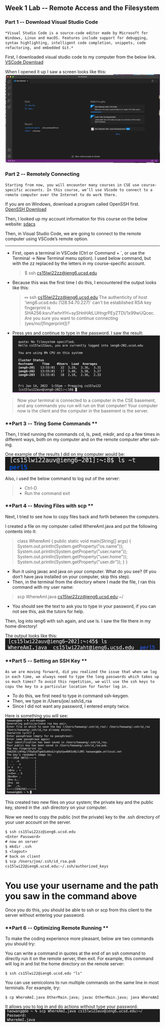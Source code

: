 ## **Week 1 Lab -- Remote Access and the Filesystem**

### **Part 1 -- Download Visual Studio Code**

```
*Visual Studio Code is a source-code editor made by Microsoft for Windows, Linux and macOS. Features include support for debugging, syntax highlighting, intelligent code completion, snippets, code refactoring, and embedded Git.*
```

First, I downloaded visual studio code to my computer from the below link.
[VSCode Download](https://code.visualstudio.com/download)

When I opened it up I saw a screen looks like this: 
![VScode](VScode.png)

### **Part 2 -- Remotely Connecting**
```
Starting from now, you will encounter many courses in CSE use course-specific accounts. In this course, we’ll use VScode to connect to a remote computer over the Internet to do work there.
```

If you are on Windows, download a program called OpenSSH first. [OpenSSH Download](https://www.openssh.com)

Then, I looked up my account information for this course on the below website: 
[sdacs](https://sdacs.ucsd.edu/~icc/index.php)

Then, in Visual Studio Code, we are going to connect to the remote computer using VSCode’s remote option.

---

* First, open a terminal in VSCode (Ctrl or Command + `, or use the Terminal → New Terminal menu option). I used below command, but with the zz replaced by the letters in my course-specific account.
   > $ ssh cs15lwi22zz@ieng6.ucsd.edu

* Because this was the first time I do this, I encountered the output looks like this: 
  > ⤇ ssh cs15lwi22zz@ieng6.ucsd.edu The authenticity of host 'ieng6.ucsd.edu (128.54.70.227)' can't be established RSA key fingerprint is SHA256:ksruYwhnYH+sySHnHAtLUHngrPEyZTDl/1x99wUQcec. Are you sure you want to continue connecting (yes/no/[fingerprint])? 

* Press yes and continue to type in the password. I saw the result:
![sshlogin](2sshlogin.png)
 
>Now your terminal is connected to a computer in the CSE basement, and any commands you run will run on that computer! Your computer now is the client and the computer in the basement is the server.

### **Part 3 -- Tring Some Commands **

Then, I tried running the commands cd, ls, pwd, mkdir, and cp a few times in different ways, both on my computer and on the remote computer after ssh-ing. 

One example of the results I did on my computer would be: 
![Example Commands](3exampleCommand.png)

Also, i used the below command to log out of the server: 
> * Ctrl-D
> * Run the command exit

### **Part 4 -- Moving Files with scp **

Next, I tried to see how to copy files back and forth between the computers. 

I created a file on my computer called WhereAmI.java and put the following contents into it:

> class WhereAmI {
  public static void main(String[] args) {
    System.out.println(System.getProperty("os.name"));
    System.out.println(System.getProperty("user.name"));
    System.out.println(System.getProperty("user.home"));
    System.out.println(System.getProperty("user.dir"));
  }
}

* Run it using javac and java on your computer. What do you see? (If you don’t have java installed on your computer, skip this step).
* Then, in the terminal from the directory where I made the file, I ran this command with my user name:
> scp WhereAmI.java cs15lwi22zz@ieng6.ucsd.edu:~/
* You should see the text to ask you to type in your password, if you can not see this, ask the tutors for help.

Then, log into ieng6 with ssh again, and use ls. I saw the file there in my home directory! 

The output looks like this: 
![Result](4file.png)

### **Part 5 -- Setting an SSH Key **

```
As we are moving forward, did you realized the issue that when we log in each time, we always need to type the long passwords which takes up so much times? To avoid this repetition, we will use the ssh keys to copu the key to a particular location for faster log in. 
```
* To do this, we first need to type in command ssh-keygen. 
* Then, we type in /Users/joe/.ssh/id_rsa
* Since I did not want any password, I entered empty twice. 

Here is something you will see: 
![SSHkey](5Key.png)

This created two new files on your system; the private key and the public key, stored in the .ssh directory on your computer.

Now we need to copy the public (not the private) key to the .ssh directory of your user account on the server.

```
$ ssh cs15lwi22zz@ieng6.ucsd.edu
<Enter Password>
# now on server
$ mkdir .ssh
$ <logout>
# back on client
$ scp /Users/joe/.ssh/id_rsa.pub cs15lwi22@ieng6.ucsd.edu:~/.ssh/authorized_keys
```
# You use your username and the path you saw in the command above
Once you do this, you should be able to ssh or scp from this client to the server without entering your password.

### **Part 6 -- Optimizing Remote Running **

To make the coding experience more pleasant, below are two commands you should try: 

You can write a command in quotes at the end of an ssh command to directly run it on the remote server, then exit. For example, this command will log in and list the home directory on the remote server:
```
$ ssh cs15lwi22@ieng6.ucsd.edu "ls"
```
You can use semicolons to run multiple commands on the same line in most terminals. For example, try:
```
$ cp WhereAmI.java OtherMain.java; javac OtherMain.java; java WhereAmI
```

It allows you to log in and do actions without type your password. 
![result](6WhereAmI.png)
